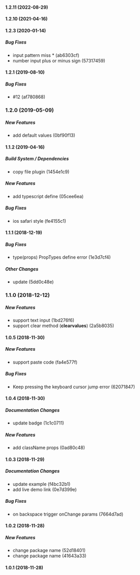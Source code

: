 #### 1.2.11 (2022-08-29)

#### 1.2.10 (2021-04-16)

#### 1.2.3 (2020-01-14)

##### Bug Fixes

*  input pattern miss * (ab6303cf)
*  number input plus or minus sign (57317459)

#### 1.2.1 (2019-08-10)

##### Bug Fixes

*  #12 (af780868)

### 1.2.0 (2019-05-09)

##### New Features

*  add default values (0bf90f13)

#### 1.1.2 (2019-04-16)

##### Build System / Dependencies

*  copy file plugin (1454e1c9)

##### New Features

*  add typescript define (05cee6ea)

##### Bug Fixes

*  ios safari style (fe4155c1)

#### 1.1.1 (2018-12-19)

##### Bug Fixes

*  type(props) PropTypes define error (1e3d7cf4)

##### Other Changes

*  update (5dd0c48e)

### 1.1.0 (2018-12-12)

##### New Features

*  support text input (1bd276f6)
*  support clear method (__clearvalues__) (2a5b8035)

#### 1.0.5 (2018-11-30)

##### New Features

*  support paste code (fa4e577f)

##### Bug Fixes

*  Keep pressing the keyboard cursor jump error (62071847)

#### 1.0.4 (2018-11-30)

##### Documentation Changes

*  update badge (1c1c0711)

##### New Features

*  add className props (0ad80c48)

#### 1.0.3 (2018-11-29)

##### Documentation Changes

*  update example (f4bc32b1)
*  add live demo link (0e7d399e)

##### Bug Fixes

*  on backspace trigger onChange params (7664d7ad)

#### 1.0.2 (2018-11-28)

##### New Features

*  change package name (52d18401)
*  change package name (41643a33)

#### 1.0.1 (2018-11-28)

